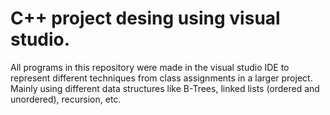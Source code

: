 # C++ project desing using visual studio.
All programs in this repository were made in the visual studio IDE to represent different techniques from class assignments in a larger project. 
Mainly using different data structures like B-Trees, linked lists (ordered and unordered), recursion, etc.

